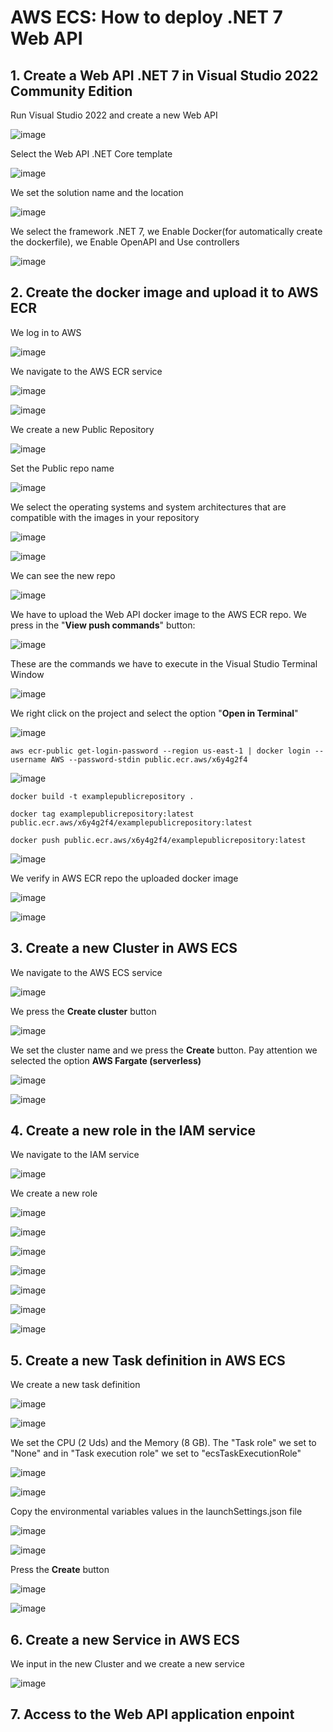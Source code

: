 # AWS ECS: How to deploy .NET 7 Web API

## 1. Create a Web API .NET 7 in Visual Studio 2022 Community Edition

Run Visual Studio 2022 and create a new Web API

![image](https://github.com/luiscoco/AWS_ECS_deploy_.NET_7_Web_API/assets/32194879/f5d8cb5d-cdc2-4fcd-b2e0-4572914e5a22)

Select the Web API .NET Core template

![image](https://github.com/luiscoco/AWS_ECS_deploy_.NET_7_Web_API/assets/32194879/792c5b66-9ace-401f-bb8f-6cef1bdca463)

We set the solution name and the location

![image](https://github.com/luiscoco/AWS_ECS_deploy_.NET_7_Web_API/assets/32194879/62ed9296-46da-4f0f-b32b-733ed1c7ffb9)

We select the framework .NET 7, we Enable Docker(for automatically create the dockerfile), we Enable OpenAPI and Use controllers

![image](https://github.com/luiscoco/AWS_ECS_deploy_.NET_7_Web_API/assets/32194879/aa807d3b-fac4-4986-a7df-8e09467dac3a)

## 2. Create the docker image and upload it to AWS ECR

We log in to AWS 

![image](https://github.com/luiscoco/AWS_ECS_deploy_.NET_7_Web_API/assets/32194879/9f3ba668-f211-4ff8-b230-8363b9c6f9c4)

We navigate to the AWS ECR service

![image](https://github.com/luiscoco/AWS_ECS_deploy_.NET_7_Web_API/assets/32194879/8e236978-c8d5-4494-a029-b804b0611721)

![image](https://github.com/luiscoco/AWS_ECS_deploy_.NET_7_Web_API/assets/32194879/909d32cc-1239-4c33-9908-228bd3a7895a)

We create a new Public Repository

![image](https://github.com/luiscoco/AWS_ECS_deploy_.NET_7_Web_API/assets/32194879/96748a26-35fd-4dc4-bc47-bf11acf8bbfd)

Set the Public repo name

![image](https://github.com/luiscoco/AWS_ECS_deploy_.NET_7_Web_API/assets/32194879/e570f7c1-76b1-463b-8373-4ca2458b9f18)

We select the operating systems and system architectures that are compatible with the images in your repository

![image](https://github.com/luiscoco/AWS_ECS_deploy_.NET_7_Web_API/assets/32194879/91d44745-9f2e-47bd-b18f-820507bfc989)

![image](https://github.com/luiscoco/AWS_ECS_deploy_.NET_7_Web_API/assets/32194879/bc52e8c5-19ac-4718-82b3-da097f14aa57)

We can see the new repo

![image](https://github.com/luiscoco/AWS_ECS_deploy_.NET_7_Web_API/assets/32194879/3fd1a550-2198-4452-9c3c-3ee82cb1bb4b)

We have to upload the Web API docker image to the AWS ECR repo. We press in the "**View push commands**" button:

![image](https://github.com/luiscoco/AWS_ECS_deploy_.NET_7_Web_API/assets/32194879/e23eafa3-d8f8-4729-8e58-a3d852bbf21b)

These are the commands we have to execute in the Visual Studio Terminal Window

![image](https://github.com/luiscoco/AWS_ECS_deploy_.NET_7_Web_API/assets/32194879/3cb075c8-1951-4ea2-b817-cf96a14af358)

We right click on the project and select the option "**Open in Terminal**"

![image](https://github.com/luiscoco/AWS_ECS_deploy_.NET_7_Web_API/assets/32194879/5015bab8-8183-482e-8cc1-436aef7091c8)

```
aws ecr-public get-login-password --region us-east-1 | docker login --username AWS --password-stdin public.ecr.aws/x6y4g2f4
```

![image](https://github.com/luiscoco/AWS_ECS_deploy_.NET_7_Web_API/assets/32194879/a22835ad-470c-412b-bc9d-f68256460429)

```
docker build -t examplepublicrepository .
```

```
docker tag examplepublicrepository:latest public.ecr.aws/x6y4g2f4/examplepublicrepository:latest
```

```
docker push public.ecr.aws/x6y4g2f4/examplepublicrepository:latest
```

![image](https://github.com/luiscoco/AWS_ECS_deploy_.NET_7_Web_API/assets/32194879/e5c0c9b4-424f-40d9-83bf-9eafa61df0a9)

We verify in AWS ECR repo the uploaded docker image

![image](https://github.com/luiscoco/AWS_ECS_deploy_.NET_7_Web_API/assets/32194879/5bb82c5d-8074-476b-9fd9-6f8a61290c05)

![image](https://github.com/luiscoco/AWS_ECS_deploy_.NET_7_Web_API/assets/32194879/108b0c1b-84f6-47b1-9087-b82fdfe6b45b)

## 3. Create a new Cluster in AWS ECS

We navigate to the AWS ECS service 

![image](https://github.com/luiscoco/AWS_ECS_deploy_.NET_7_Web_API/assets/32194879/1787a21c-6ab8-4bcf-a6a1-22af5022c642)

We press the **Create cluster** button

![image](https://github.com/luiscoco/AWS_ECS_deploy_.NET_7_Web_API/assets/32194879/afbfcd89-7e01-4d29-8ad4-9283178c5f26)

We set the cluster name and we press the **Create** button. Pay attention we selected the option **AWS Fargate (serverless)**

![image](https://github.com/luiscoco/AWS_ECS_deploy_.NET_7_Web_API/assets/32194879/a991b7fd-2273-467a-8213-bbaf7eee748d)

![image](https://github.com/luiscoco/AWS_ECS_deploy_.NET_7_Web_API/assets/32194879/132acef8-657f-4cb5-8033-60f14efae0ff)

## 4. Create a new role in the IAM service

We navigate to the IAM service 

![image](https://github.com/luiscoco/AWS_ECS_deploy_.NET_7_Web_API/assets/32194879/de9f0ecd-ad68-40a9-9358-9ff81af435b0)

We create a new role

![image](https://github.com/luiscoco/AWS_ECS_deploy_.NET_7_Web_API/assets/32194879/3b68cd86-d0d8-4bc0-b499-e7d4b3cebc87)

![image](https://github.com/luiscoco/AWS_ECS_deploy_.NET_7_Web_API/assets/32194879/ee79a1b3-31fc-4711-9f26-f475e5fac3bb)

![image](https://github.com/luiscoco/AWS_ECS_deploy_.NET_7_Web_API/assets/32194879/1a4aa0be-90e6-47d3-85e6-7080a5eb93c1)

![image](https://github.com/luiscoco/AWS_ECS_deploy_.NET_7_Web_API/assets/32194879/135e8d0d-2ada-42f8-82b1-4a378253cad3)

![image](https://github.com/luiscoco/AWS_ECS_deploy_.NET_7_Web_API/assets/32194879/9785262c-9297-4702-9218-49eab3408500)

![image](https://github.com/luiscoco/AWS_ECS_deploy_.NET_7_Web_API/assets/32194879/c0cbd717-1b3b-4ab6-838b-03d0b15b7b03)

![image](https://github.com/luiscoco/AWS_ECS_deploy_.NET_7_Web_API/assets/32194879/be053297-adb5-4d3e-9594-630732a57425)


## 5. Create a new Task definition in AWS ECS

We create a new task definition

![image](https://github.com/luiscoco/AWS_ECS_deploy_.NET_7_Web_API/assets/32194879/f5cf8e1e-8fc1-44ab-96a1-0d3fb642f160)

![image](https://github.com/luiscoco/AWS_ECS_deploy_.NET_7_Web_API/assets/32194879/4949eff0-67f3-4461-9bf2-f787f3b57556)

We set the CPU (2 Uds) and the Memory (8 GB). The "Task role" we set to "None" and in "Task execution role" we set to "ecsTaskExecutionRole"

![image](https://github.com/luiscoco/AWS_ECS_deploy_.NET_7_Web_API/assets/32194879/d843f4ed-9502-4818-b00d-5766da231c7d)

![image](https://github.com/luiscoco/AWS_ECS_deploy_.NET_7_Web_API/assets/32194879/e5695f9b-95c6-48cb-8bfc-590107ec926b)

Copy the environmental variables values in the launchSettings.json file

![image](https://github.com/luiscoco/AWS_ECS_deploy_.NET_7_Web_API/assets/32194879/49bde447-c8ac-47b2-909b-d0ffc108fb06)

![image](https://github.com/luiscoco/AWS_ECS_deploy_.NET_7_Web_API/assets/32194879/30885717-22f8-4e4f-a324-603ff3bc9361)

Press the **Create** button

![image](https://github.com/luiscoco/AWS_ECS_deploy_.NET_7_Web_API/assets/32194879/d80b0aa0-af01-4187-89fc-6f19ce7f42e0)

![image](https://github.com/luiscoco/AWS_ECS_deploy_.NET_7_Web_API/assets/32194879/332b3bc8-acd5-47ce-9057-4958d545fd22)

## 6. Create a new Service in AWS ECS

We input in the new Cluster and we create a new service

![image](https://github.com/luiscoco/AWS_ECS_deploy_.NET_7_Web_API/assets/32194879/18ea4374-a2a2-417a-a2fa-cb19f525a30b)



## 7. Access to the Web API application enpoint




